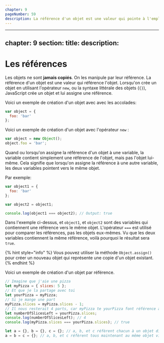 ```yaml
---
chapter: 9
pageNumber: 59
description: La référence d'un objet est une valeur qui pointe à l'emplacement mémoire où l'objet est stocké. Lorsque un objet est créé, un espace mémoire est alloué pour stocker ses propriétés et valeurs. Quand on assigne cet objet à une variable, cette variable contient une référence à l'emplacement mémoire où l'objet est stockée.
---
```


---
chapter: 9
section: 
title: 
description: 
---

# Les références

Les objets ne sont **jamais copiés**. On les manipule par leur référence. La référence d'un objet est une valeur qui référence l'objet. Lorsqu'on crée un objet en utilisant l'opérateur `new`, ou la syntaxe littérale des objets (`{}`), JavaScript crée un objet et lui assigne une référence.

Voici un exemple de création d'un objet avec avec les accolades:

```javascript
var object = {
  foo: 'bar'
};
```

Voici un exemple de création d'un objet avec l'opérateur `new` :

```javascript
var object = new Object();
object.foo = 'bar';
```

Quand ou lorsqu'on assigne la référence d'un objet à une variable, la variable contient simplement une référence de l'objet, mais pas l'objet lui-même. Cela signifie que lorsqu'on assigne la référence à une autre variable, les deux variables pointent vers le même objet.

Par exemple:

```javascript
var object1 = {
  foo: 'bar'
};

var object2 = object1;

console.log(object1 === object2); // Output: true
```

Dans l'exemple ci-dessus, et `object1`, et `object2` sont des variables qui contiennent une référence vers le même objet. L'opérateur `===` est utilisé pour comparer les références, pas les objets eux-mêmes. Vu que les deux variables contiennent la même référence, voilà pourquoi le résultat sera `true`.


{% hint style="info" %}
Vous pouvez utiliser la méthode `Object.assign()` pour créer un nouveau objet qui représente une copie d'un objet existant.&#x20;
{% endhint %}

Voici un exemple de création d'un objet par référence.

```javascript
// Imagine que j'aie une pizza
let myPizza = { slices: 5 };
// Et que je la partage avec toi
let yourPizza = myPizza;
// Si je mange une part
myPizza.slices = myPizza.slices - 1;
// Il nous resterait 4 parts, car myPizza te yourPizza font référence au même objet.
let numberOfSlicesLeft = yourPizza.slices;
console.log(numberOfSlicesLeft); // 4
console.log(myPizza.slices === yourPizza.slices); // true

let a = {}, b = {}, c = {}; // a, b, et c réfèrent chacun à un objet différent vide.
a = b = c = {}; // a, b, et c réfèrent tous maintenant au même objet vide.
```
